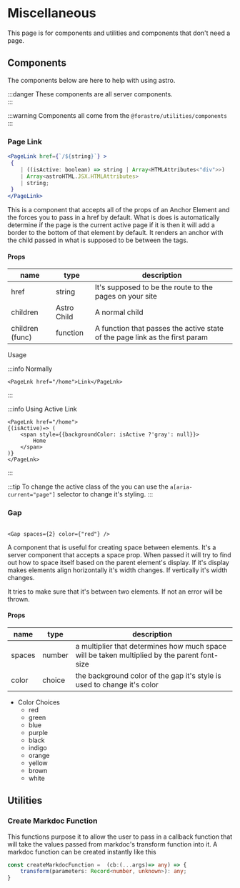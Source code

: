 # Miscellaneous

This page is for components and utilities and components that don't need a page.

## Components

The components below are here to help with using astro.

:::danger
These components are all server components.  
:::

:::warning
Components all come from the `@forastro/utilities/components`  
:::

### Page Link

```jsx
<PageLink href={`/${string}`} >
 {
    | ((isActive: boolean) => string | Array<HTMLAttributes<"div">>)
    | Array<astroHTML.JSX.HTMLAttributes>
    | string;
 }
</PageLink>
```

This is a component that accepts all of the props of an Anchor Element and the forces you to pass in a href by default.
What is does is automatically determine if the page is the current active page if it is then it will
add a border to the bottom of that element by default.
It renders an anchor with the child passed in what is supposed to be between the tags.

#### Props

| name            | type        | description                                                                 |
| --------------- | ----------- | --------------------------------------------------------------------------- |
| href            | string      | It's supposed to be the route to the pages on your site                     |
| children        | Astro Child | A normal child                                                              |
| children (func) | function    | A function that passes the active state of the page link as the first param |

Usage

:::info Normally

```tsx
<PageLnk href="/home">Link</PageLnk>
```

:::

:::info Using Active Link

```tsx
<PageLnk href="/home">
{(isActive)=> (
    <span style={{backgroundColor: isActive ?'gray': null}}>
        Home
    </span>
)}
</PageLnk>
```

:::

:::tip
To change the active class of the you can use the `a[aria-current="page"]` selector to change it's styling.
:::

### Gap

```tsx

<Gap spaces={2} color={"red"} />
```

A component that is useful for creating space between elements.
It's a server component that accepts a space prop.
When passed it will try to find out how to space itself based on
the parent element's display.
If it's display makes elements align horizontally it's width changes.
If vertically it's width changes.

It tries to make sure that it's between two elements.
If not an error will be thrown.

#### Props

| name   | type   | description                                                                                  |
| ------ | ------ | -------------------------------------------------------------------------------------------- |
| spaces | number | a multiplier that determines how much space will be taken multiplied by the parent font-size |
| color  | choice | the background color of the gap it's style is used to change it's color                      |

- Color Choices
  - red
  - green
  - blue
  - purple
  - black
  - indigo
  - orange
  - yellow
  - brown
  - white

## Utilities

### Create Markdoc Function

This functions purpose it to allow the user to pass in a callback
function that will take the values passed from markdoc's transform
function into it. A markdoc function can be created instantly like this

```ts
const createMarkdocFunction =  (cb:(...args)=> any) => {
    transform(parameters: Record<number, unknown>): any;
}
```
